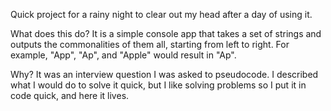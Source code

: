 Quick project for a rainy night to clear out my head after a day of using it.

What does this do?
It is a simple console app that takes a set of strings and outputs the commonalities of them all, starting from left to right. For example, "App", "Ap", and "Apple" would result in "Ap".

Why?
It was an interview question I was asked to pseudocode. I described what I would do to solve it quick, but I like solving problems so I put it in code quick, and here it lives.
